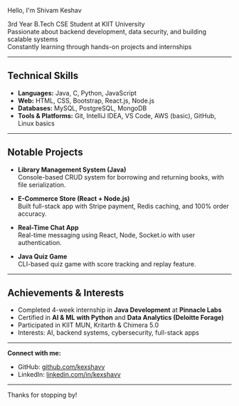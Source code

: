 Hello, I'm Shivam Keshav

3rd Year B.Tech CSE Student at KIIT University  
Passionate about backend development, data security, and building scalable systems  
Constantly learning through hands-on projects and internships

---

##  Technical Skills

- **Languages:** Java, C, Python, JavaScript  
- **Web:** HTML, CSS, Bootstrap, React.js, Node.js  
- **Databases:** MySQL, PostgreSQL, MongoDB  
- **Tools & Platforms:** Git, IntelliJ IDEA, VS Code, AWS (basic), GitHub, Linux basics

---

## Notable Projects

- **Library Management System (Java)**  
  Console-based CRUD system for borrowing and returning books, with file serialization.

- **E-Commerce Store (React + Node.js)**  
  Built full-stack app with Stripe payment, Redis caching, and 100% order accuracy.

- **Real-Time Chat App**  
  Real-time messaging using React, Node, Socket.io with user authentication.

- **Java Quiz Game**  
  CLI-based quiz game with score tracking and replay feature.

---

##  Achievements & Interests

-  Completed 4-week internship in **Java Development** at **Pinnacle Labs**
-  Certified in **AI & ML with Python** and **Data Analytics (Deloitte Forage)**
-  Participated in KIIT MUN, Kritarth & Chimera 5.0
-  Interests: AI, backend systems, cybersecurity, full-stack apps

---

 **Connect with me:**
- GitHub: [github.com/kexshavv](https://github.com/kexshavv)
- LinkedIn: [linkedin.com/in/kexshavv](https://linkedin.com/in/kexshavv)

---

Thanks for stopping by! 
